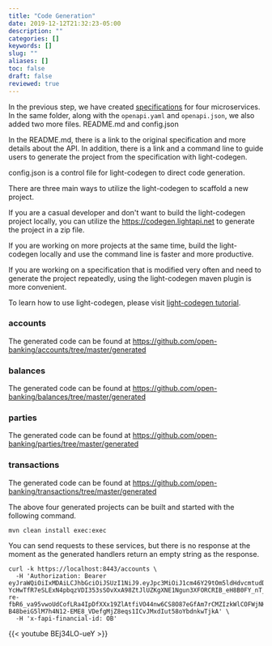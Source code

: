 ```yaml
---
title: "Code Generation"
date: 2019-12-12T21:32:23-05:00
description: ""
categories: []
keywords: []
slug: ""
aliases: []
toc: false
draft: false
reviewed: true
---
```


In the previous step, we have created [specifications][] for four microservices. In the same folder, along with the `openapi.yaml` and `openapi.json`, we also added two more files. README.md and config.json

In the README.md, there is a link to the original specification and more details about the API. In addition, there is a link and a command line to guide users to generate the project from the specification with light-codegen. 

config.json is a control file for light-codegen to direct code generation.

There are three main ways to utilize the light-codegen to scaffold a new project. 

If you are a casual developer and don't want to build the light-codegen project locally, you can utilize the https://codegen.lightapi.net to generate the project in a zip file. 

If you are working on more projects at the same time, build the light-codegen locally and use the command line is faster and more productive. 

If you are working on a specification that is modified very often and need to generate the project repeatedly, using the light-codegen maven plugin is more convenient. 

To learn how to use light-codegen, please visit [light-codegen tutorial][]. 

### accounts

The generated code can be found at https://github.com/open-banking/accounts/tree/master/generated

### balances

The generated code can be found at https://github.com/open-banking/balances/tree/master/generated

### parties

The generated code can be found at https://github.com/open-banking/parties/tree/master/generated

### transactions

The generated code can be found at https://github.com/open-banking/transactions/tree/master/generated

The above four generated projects can be built and started with the following command. 

```
mvn clean install exec:exec
```


You can send requests to these services, but there is no response at the moment as the generated handlers return an empty string as the response. 

```
curl -k https://localhost:8443/accounts \
  -H 'Authorization: Bearer eyJraWQiOiIxMDAiLCJhbGciOiJSUzI1NiJ9.eyJpc3MiOiJ1cm46Y29tOm5ldHdvcmtudDpvYXV0aDI6djEiLCJhdWQiOiJ1cm46Y29tLm5ldHdvcmtudCIsImV4cCI6MTc5MDAzNTcwOSwianRpIjoiSTJnSmdBSHN6NzJEV2JWdUFMdUU2QSIsImlhdCI6MTQ3NDY3NTcwOSwibmJmIjoxNDc0Njc1NTg5LCJ2ZXJzaW9uIjoiMS4wIiwidXNlcl9pZCI6InN0ZXZlIiwidXNlcl90eXBlIjoiRU1QTE9ZRUUiLCJjbGllbnRfaWQiOiJmN2Q0MjM0OC1jNjQ3LTRlZmItYTUyZC00YzU3ODc0MjFlNzIiLCJzY29wZSI6WyJ3cml0ZTpwZXRzIiwicmVhZDpwZXRzIl19.mue6eh70kGS3Nt2BCYz7ViqwO7lh_4JSFwcHYdJMY6VfgKTHhsIGKq2uEDt3zwT56JFAePwAxENMGUTGvgceVneQzyfQsJeVGbqw55E9IfM_uSM-YcHwTfR7eSLExN4pbqzVDI353sSOvXxA98ZtJlUZKgXNE1Ngun3XFORCRIB_eH8B0FY_nT_D1Dq2WJrR-re-fbR6_va95vwoUdCofLRa4IpDfXXx19ZlAtfiVO44nw6CS8O87eGfAm7rCMZIzkWlCOFWjNHnCeRsh7CVdEH34LF-B48beiG5lM7h4N12-EME8_VDefgMjZ8eqs1ICvJMxdIut58oYbdnkwTjkA' \
  -H 'x-fapi-financial-id: OB'
```

{{< youtube BEj34LO-ueY >}}

[specifications]: /tutorial/open-banking/spec/
[light-codegen tutorial]: /tutorial/generator/
